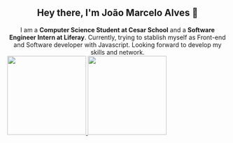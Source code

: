 <h2 align="center">
  Hey there, I'm João Marcelo Alves 👋
</h2>

<div align="center">
  I am a <strong>Computer Science Student at Cesar School</strong> and a <strong>Software Engineer Intern at Liferay</strong>. Currently, trying to stablish myself as Front-end and Software developer with    Javascript. Looking forward to develop my skills and network.
 </div>

 <div>
  <a href="https://github.com/JoMaAlves">
  <img height="180em" src="https://github-readme-stats.vercel.app/api?username=JoMaAlves&show_icons=true&theme=dracula&include_all_commits=true&count_private=true"/>
  <img height="180em" src="https://github-readme-stats.vercel.app/api/top-langs/?username=JoMaAlves&layout=compact&langs_count=7&theme=dracula"/>
</div>

<!--
**JoMaAlves/JoMaAlves** is a ✨ _special_ ✨ repository because its `README.md` (this file) appears on your GitHub profile.

Here are some ideas to get you started:

- 🔭 I’m currently working on ...
- 🌱 I’m currently learning ...
- 👯 I’m looking to collaborate on ...
- 🤔 I’m looking for help with ...
- 💬 Ask me about ...
- 📫 How to reach me: ...
- 😄 Pronouns: ...
- ⚡ Fun fact: ...
-->

